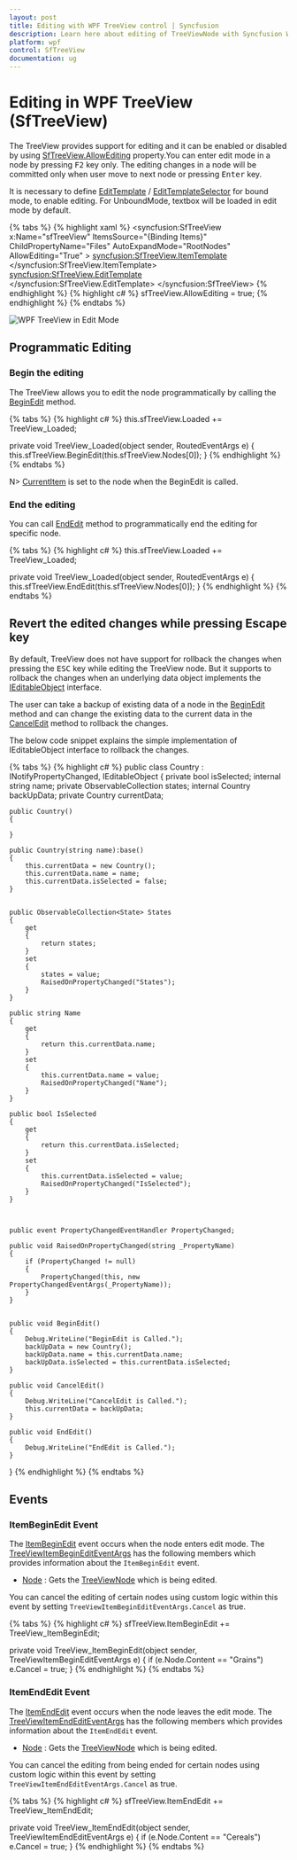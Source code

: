 ```yaml
---
layout: post
title: Editing with WPF TreeView control | Syncfusion
description: Learn here about editing of TreeViewNode with Syncfusion WPF TreeView (SfTreeView) control and editing related events. 
platform: wpf
control: SfTreeView
documentation: ug
---
```


# Editing in WPF TreeView (SfTreeView)

The TreeView provides support for editing and it can be enabled or disabled by using [SfTreeView.AllowEditing](https://help.syncfusion.com/cr/wpf/Syncfusion.UI.Xaml.TreeView.SfTreeView.html#Syncfusion_UI_Xaml_TreeView_SfTreeView_AllowEditing) property.You can enter edit mode in a node by pressing <kbd>F2</kbd> key only. The editing changes in a node will be committed only when user move to next node or pressing <kbd>Enter</kbd> key.

It is necessary to define [EditTemplate](https://help.syncfusion.com/cr/wpf/Syncfusion.UI.Xaml.TreeView.SfTreeView.html#Syncfusion_UI_Xaml_TreeView_SfTreeView_EditTemplate) / [EditTemplateSelector](https://help.syncfusion.com/cr/wpf/Syncfusion.UI.Xaml.TreeView.SfTreeView.html#Syncfusion_UI_Xaml_TreeView_SfTreeView_EditTemplateSelector) for bound mode, to enable editing. For UnboundMode, textbox will be loaded in edit mode by default.

{% tabs %}
{% highlight xaml %}
<syncfusion:SfTreeView x:Name="sfTreeView" 
                               ItemsSource="{Binding Items}"    
                               ChildPropertyName="Files"
                               AutoExpandMode="RootNodes"
                               AllowEditing="True"
                               >
    <syncfusion:SfTreeView.ItemTemplate>
        <DataTemplate>
            <TextBlock Text="{Binding Name}" VerticalAlignment="Center"/>
        </DataTemplate>
    </syncfusion:SfTreeView.ItemTemplate>
    <syncfusion:SfTreeView.EditTemplate>
        <DataTemplate>
            <TextBox Text="{Binding Name}" 
					 VerticalContentAlignment="Center" 
                     Margin="-4,0,-4,0"
                     Height="{Binding ItemHeight,ElementName=sfTreeView}" />
        </DataTemplate>
    </syncfusion:SfTreeView.EditTemplate>
</syncfusion:SfTreeView>
{% endhighlight %}
{% highlight c# %}
sfTreeView.AllowEditing = true;
{% endhighlight %}
{% endtabs %}

![WPF TreeView in Edit Mode](Editing_images/Editing_image1.png)

## Programmatic Editing

### Begin the editing

The TreeView allows you to edit the node programmatically by calling the [BeginEdit](https://help.syncfusion.com/cr/wpf/Syncfusion.UI.Xaml.TreeView.SfTreeView.html#Syncfusion_UI_Xaml_TreeView_SfTreeView_BeginEdit_Syncfusion_UI_Xaml_TreeView_Engine_TreeViewNode_) method.

{% tabs %}
{% highlight c# %}
this.sfTreeView.Loaded += TreeView_Loaded;

private void TreeView_Loaded(object sender, RoutedEventArgs e)
{
    this.sfTreeView.BeginEdit(this.sfTreeView.Nodes[0]);
}
{% endhighlight %}
{% endtabs %}

N> [CurrentItem](https://help.syncfusion.com/cr/wpf/Syncfusion.UI.Xaml.TreeView.SfTreeView.html#Syncfusion_UI_Xaml_TreeView_SfTreeView_CurrentItem) is set to the node when the BeginEdit is called.

### End the editing

You can call [EndEdit](https://help.syncfusion.com/cr/wpf/Syncfusion.UI.Xaml.TreeView.SfTreeView.html#Syncfusion_UI_Xaml_TreeView_SfTreeView_EndEdit_Syncfusion_UI_Xaml_TreeView_Engine_TreeViewNode_) method to programmatically end the editing for specific node.

{% tabs %}
{% highlight c# %}
this.sfTreeView.Loaded += TreeView_Loaded;

private void TreeView_Loaded(object sender, RoutedEventArgs e)
{
    this.sfTreeView.EndEdit(this.sfTreeView.Nodes[0]);
}
{% endhighlight %}
{% endtabs %}

## Revert the edited changes while pressing Escape key

By default, TreeView does not have support for rollback the changes when pressing the <kbd>ESC</kbd> key while editing the TreeView node. But it supports to rollback the changes when an underlying data object implements the [IEditableObject](https://msdn.microsoft.com/en-us/library/system.componentmodel.ieditableobject.aspx) interface.

The user can take a backup of existing data of a node in the [BeginEdit](https://msdn.microsoft.com/en-us/library/system.componentmodel.ieditableobject.beginedit.aspx) method and can change the existing data to the current data in the [CancelEdit](https://msdn.microsoft.com/en-us/library/system.componentmodel.ieditableobject.canceledit.aspx) method to rollback the changes.

The below code snippet explains the simple implementation of IEditableObject interface to rollback the changes.

{% tabs %}
{% highlight c# %}
public class Country : INotifyPropertyChanged, IEditableObject
{
    private bool isSelected;
    internal string name;
    private ObservableCollection<State> states;
    internal Country backUpData;
    private Country currentData;

    public Country()
    {
	
    }

    public Country(string name):base()
    {
        this.currentData = new Country();
        this.currentData.name = name;
        this.currentData.isSelected = false;
    }


    public ObservableCollection<State> States
    {
        get 
        { 
		    return states; 
        }
        set
        {
            states = value;
            RaisedOnPropertyChanged("States");
	    }
    }

    public string Name
    {
        get
        { 
            return this.currentData.name; 
        }
        set
        {
            this.currentData.name = value;
            RaisedOnPropertyChanged("Name");
        }
    }

    public bool IsSelected
    {
        get 
        { 
            return this.currentData.isSelected; 
        }
        set
        {
            this.currentData.isSelected = value;
            RaisedOnPropertyChanged("IsSelected");
        }
    }



    public event PropertyChangedEventHandler PropertyChanged;

    public void RaisedOnPropertyChanged(string _PropertyName)
    {
        if (PropertyChanged != null)
        {
            PropertyChanged(this, new PropertyChangedEventArgs(_PropertyName));
        }
    }


    public void BeginEdit()
    {
        Debug.WriteLine("BeginEdit is Called.");
        backUpData = new Country();
        backUpData.name = this.currentData.name;
        backUpData.isSelected = this.currentData.isSelected;
    }

    public void CancelEdit()
    {
        Debug.WriteLine("CancelEdit is Called.");
        this.currentData = backUpData;
    }

    public void EndEdit()
    {
        Debug.WriteLine("EndEdit is Called.");
    }
}
{% endhighlight %}
{% endtabs %}

## Events

### ItemBeginEdit Event

The [ItemBeginEdit](https://help.syncfusion.com/cr/wpf/Syncfusion.UI.Xaml.TreeView.SfTreeView.html#Syncfusion_UI_Xaml_TreeView_SfTreeView_ItemBeginEdit) event occurs when the node enters edit mode. The [TreeViewItemBeginEditEventArgs](https://help.syncfusion.com/cr/wpf/Syncfusion.UI.Xaml.TreeView.TreeViewItemBeginEditEventArgs.html) has the following members which provides information about the `ItemBeginEdit` event.

* [Node](https://help.syncfusion.com/cr/wpf/Syncfusion.UI.Xaml.TreeView.TreeViewItemEditEventArgs.html#Syncfusion_UI_Xaml_TreeView_TreeViewItemEditEventArgs_Node) : Gets the [TreeViewNode](https://help.syncfusion.com/cr/wpf/Syncfusion.UI.Xaml.TreeView.Engine.TreeViewNode.html) which is being edited.

You can cancel the editing of certain nodes using custom logic within this event by setting `TreeViewItemBeginEditEventArgs.Cancel` as true.

{% tabs %}
{% highlight c# %}
sfTreeView.ItemBeginEdit += TreeView_ItemBeginEdit;

private void TreeView_ItemBeginEdit(object sender, TreeViewItemBeginEditEventArgs e)
{
    if (e.Node.Content == "Grains")
		e.Cancel = true;
}
{% endhighlight %}
{% endtabs %}

### ItemEndEdit Event

The [ItemEndEdit](https://help.syncfusion.com/cr/wpf/Syncfusion.UI.Xaml.TreeView.SfTreeView.html#Syncfusion_UI_Xaml_TreeView_SfTreeView_ItemEndEdit) event occurs when the node leaves the edit mode. The [TreeViewItemEndEditEventArgs](https://help.syncfusion.com/cr/wpf/Syncfusion.UI.Xaml.TreeView.TreeViewItemEndEditEventArgs.html) has the following members which provides information about the `ItemEndEdit` event.

* [Node](https://help.syncfusion.com/cr/wpf/Syncfusion.UI.Xaml.TreeView.TreeViewItemEditEventArgs.html#Syncfusion_UI_Xaml_TreeView_TreeViewItemEditEventArgs_Node) : Gets the [TreeViewNode](https://help.syncfusion.com/cr/wpf/Syncfusion.UI.Xaml.TreeView.Engine.TreeViewNode.html) which is being edited.

You can cancel the editing from being ended for certain nodes using custom logic within this event by setting `TreeViewItemEndEditEventArgs.Cancel` as true.

{% tabs %}
{% highlight c# %}
sfTreeView.ItemEndEdit += TreeView_ItemEndEdit;

private void TreeView_ItemEndEdit(object sender, TreeViewItemEndEditEventArgs e)
{
	if (e.Node.Content == "Cereals")
		e.Cancel = true;
}
{% endhighlight %}
{% endtabs %}

